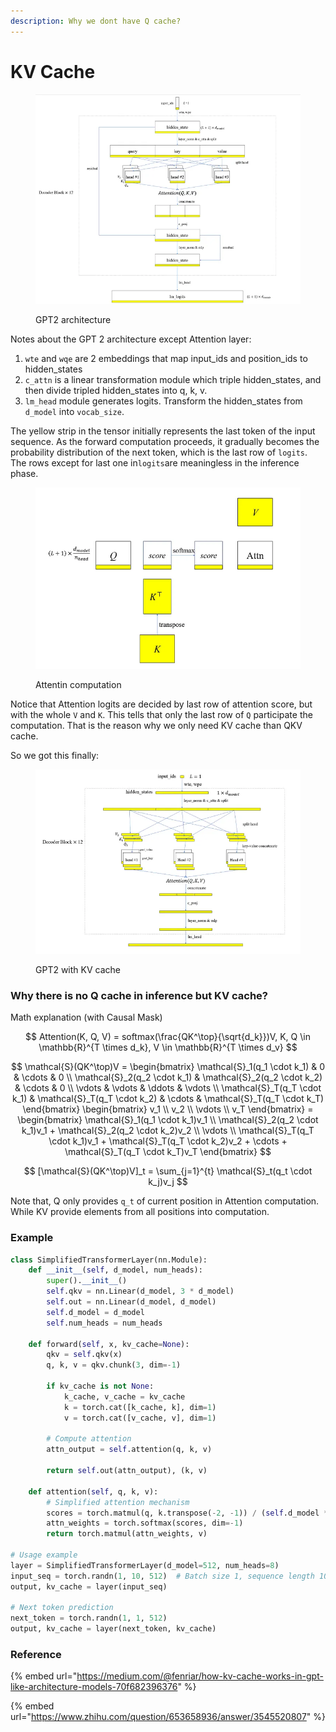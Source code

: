 ```yaml
---
description: Why we dont have Q cache?
---
```


# KV Cache

<figure><img src="../.gitbook/assets/image (6) (1).png" alt=""><figcaption><p>GPT2 architecture</p></figcaption></figure>

Notes about the GPT 2 architecture except Attention layer:

1. `wte` and `wqe` are 2 embeddings that map input\_ids and position\_ids to hidden\_states
2. `c_attn` is a linear transformation module which triple hidden\_states, and then divide tripled hidden\_states into q, k, v.
3. `lm_head` module generates logits. Transform the hidden\_states from `d_model` into `vocab_size`.

The yellow strip in the tensor initially represents the last token of the input sequence. As the forward computation proceeds, it gradually becomes the probability distribution of the next token, which is the last row of `logits`. The rows except for last one in`logits`are meaningless in the inference phase.

<figure><img src="../.gitbook/assets/image (1) (1) (1) (1) (1).png" alt=""><figcaption><p>Attentin computation</p></figcaption></figure>

Notice that Attention logits are decided by last row of attention score, but with the whole `V` and `K`. This tells that only the last row of `Q` participate the computation. That is the reason why we only need KV cache than QKV cache.

So we got this finally:&#x20;

<figure><img src="../.gitbook/assets/image (2) (1) (1) (1) (1).png" alt=""><figcaption><p>GPT2 with KV cache</p></figcaption></figure>

### Why there is no Q cache in inference but KV cache?

Math explanation (with Causal Mask)

$$
Attention(K, Q, V) = softmax(\frac{QK^\top}{\sqrt{d_k}})V,
K, Q \in \mathbb{R}^{T \times d_k}, V \in \mathbb{R}^{T \times d_v}
$$

$$
\mathcal{S}(QK^\top)V = \begin{bmatrix}
\mathcal{S}_1(q_1 \cdot k_1) & 0 & \cdots & 0 \\
\mathcal{S}_2(q_2 \cdot k_1) & \mathcal{S}_2(q_2 \cdot k_2) & \cdots & 0 \\
\vdots & \vdots & \ddots & \vdots \\
\mathcal{S}_T(q_T \cdot k_1) & \mathcal{S}_T(q_T \cdot k_2) & \cdots & \mathcal{S}_T(q_T \cdot k_T)
\end{bmatrix}
\begin{bmatrix}
v_1 \\
v_2 \\
\vdots \\
v_T
\end{bmatrix} =
\begin{bmatrix}
\mathcal{S}_1(q_1 \cdot k_1)v_1 \\
\mathcal{S}_2(q_2 \cdot k_1)v_1 + \mathcal{S}_2(q_2 \cdot k_2)v_2 \\
\vdots \\
\mathcal{S}_T(q_T \cdot k_1)v_1 + \mathcal{S}_T(q_T \cdot k_2)v_2 + \cdots + \mathcal{S}_T(q_T \cdot k_T)v_T
\end{bmatrix}
$$



$$
[\mathcal{S}(QK^\top)V]_t = \sum_{j=1}^{t} \mathcal{S}_t(q_t \cdot k_j)v_j
$$

Note that, Q only provides `q_t` of current position in Attention computation. While KV provide elements from all positions into computation.&#x20;

### Example

```python
class SimplifiedTransformerLayer(nn.Module):
    def __init__(self, d_model, num_heads):
        super().__init__()
        self.qkv = nn.Linear(d_model, 3 * d_model)
        self.out = nn.Linear(d_model, d_model)
        self.d_model = d_model
        self.num_heads = num_heads

    def forward(self, x, kv_cache=None):
        qkv = self.qkv(x)
        q, k, v = qkv.chunk(3, dim=-1)
        
        if kv_cache is not None:
            k_cache, v_cache = kv_cache
            k = torch.cat([k_cache, k], dim=1)
            v = torch.cat([v_cache, v], dim=1)
        
        # Compute attention
        attn_output = self.attention(q, k, v)
        
        return self.out(attn_output), (k, v)

    def attention(self, q, k, v):
        # Simplified attention mechanism
        scores = torch.matmul(q, k.transpose(-2, -1)) / (self.d_model ** 0.5)
        attn_weights = torch.softmax(scores, dim=-1)
        return torch.matmul(attn_weights, v)

# Usage example
layer = SimplifiedTransformerLayer(d_model=512, num_heads=8)
input_seq = torch.randn(1, 10, 512)  # Batch size 1, sequence length 10
output, kv_cache = layer(input_seq)

# Next token prediction
next_token = torch.randn(1, 1, 512)
output, kv_cache = layer(next_token, kv_cache)
```

### Reference

{% embed url="https://medium.com/@fenriar/how-kv-cache-works-in-gpt-like-architecture-models-70f682396376" %}

{% embed url="https://www.zhihu.com/question/653658936/answer/3545520807" %}
